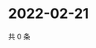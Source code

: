 # 2022-02-21

共 0 条

<!-- BEGIN WEIBO -->
<!-- 最后更新时间 Mon Feb 21 2022 15:13:47 GMT+0800 (China Standard Time) -->

<!-- END WEIBO -->
